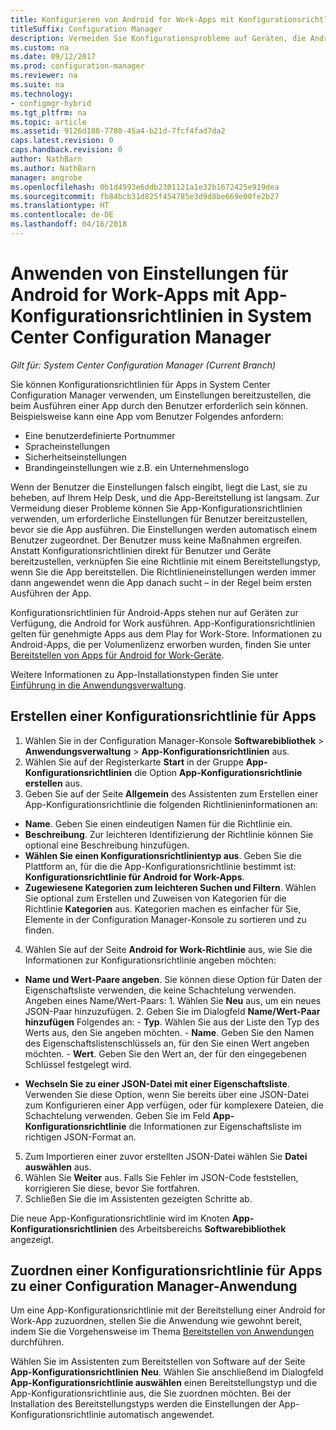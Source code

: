 ```yaml
---
title: Konfigurieren von Android for Work-Apps mit Konfigurationsrichtlinien für Apps
titleSuffix: Configuration Manager
description: Vermeiden Sie Konfigurationsprobleme auf Geräten, die Android for Work ausführen, indem Sie Benutzern Richtlinien zur Konfiguration von Apps bereitstellen, bevor die Benutzer Apps ausführen.
ms.custom: na
ms.date: 09/12/2017
ms.prod: configuration-manager
ms.reviewer: na
ms.suite: na
ms.technology:
- configmgr-hybrid
ms.tgt_pltfrm: na
ms.topic: article
ms.assetid: 9126d188-7780-45a4-b21d-7fcf4fad7da2
caps.latest.revision: 0
caps.handback.revision: 0
author: NathBarn
ms.author: NathBarn
manager: angrobe
ms.openlocfilehash: 0b1d4993e6ddb2301121a1e32b1672425e919dea
ms.sourcegitcommit: fb84bcb31d825f454785e3d9d8be669e00fe2b27
ms.translationtype: HT
ms.contentlocale: de-DE
ms.lasthandoff: 04/16/2018
---
```

# <a name="apply-settings-to-android-for-work-apps-with-app-configuration-policies-in-system-center-configuration-manager"></a>Anwenden von Einstellungen für Android for Work-Apps mit App-Konfigurationsrichtlinien in System Center Configuration Manager

*Gilt für: System Center Configuration Manager (Current Branch)*

Sie können Konfigurationsrichtlinien für Apps in System Center Configuration Manager verwenden, um Einstellungen bereitzustellen, die beim Ausführen einer App durch den Benutzer erforderlich sein können. Beispielsweise kann eine App vom Benutzer Folgendes anfordern:
- Eine benutzerdefinierte Portnummer
- Spracheinstellungen
- Sicherheitseinstellungen
- Brandingeinstellungen wie z.B. ein Unternehmenslogo

Wenn der Benutzer die Einstellungen falsch eingibt, liegt die Last, sie zu beheben, auf Ihrem Help Desk, und die App-Bereitstellung ist langsam. Zur Vermeidung dieser Probleme können Sie App-Konfigurationsrichtlinien verwenden, um erforderliche Einstellungen für Benutzer bereitzustellen, bevor sie die App ausführen. Die Einstellungen werden automatisch einem Benutzer zugeordnet. Der Benutzer muss keine Maßnahmen ergreifen.
Anstatt Konfigurationsrichtlinien direkt für Benutzer und Geräte bereitzustellen, verknüpfen Sie eine Richtlinie mit einem Bereitstellungstyp, wenn Sie die App bereitstellen. Die Richtlinieneinstellungen werden immer dann angewendet wenn die App danach sucht – in der Regel beim ersten Ausführen der App.

Konfigurationsrichtlinien für Android-Apps stehen nur auf Geräten zur Verfügung, die Android for Work ausführen. App-Konfigurationsrichtlinien gelten für genehmigte Apps aus dem Play for Work-Store. Informationen zu Android-Apps, die per Volumenlizenz erworben wurden, finden Sie unter [Bereitstellen von Apps für Android for Work-Geräte](https://docs.microsoft.com/intune/deploy-use/android-for-work-apps).

Weitere Informationen zu App-Installationstypen finden Sie unter [Einführung in die Anwendungsverwaltung](/sccm/apps/understand/introduction-to-application-management).

## <a name="create-an-app-configuration-policy"></a>Erstellen einer Konfigurationsrichtlinie für Apps

1. Wählen Sie in der Configuration Manager-Konsole **Softwarebibliothek** > **Anwendungsverwaltung** > **App-Konfigurationsrichtlinien** aus.
2. Wählen Sie auf der Registerkarte **Start** in der Gruppe **App-Konfigurationsrichtlinien** die Option **App-Konfigurationsrichtlinie erstellen** aus.
3. Geben Sie auf der Seite **Allgemein** des Assistenten zum Erstellen einer App-Konfigurationsrichtlinie die folgenden Richtlinieninformationen an:
  - **Name**. Geben Sie einen eindeutigen Namen für die Richtlinie ein.
  - **Beschreibung**. Zur leichteren Identifizierung der Richtlinie können Sie optional eine Beschreibung hinzufügen.
  -  **Wählen Sie einen Konfigurationsrichtlinientyp aus**. Geben Sie die Plattform an, für die die App-Konfigurationsrichtlinie bestimmt ist: **Konfigurationsrichtlinie für Android for Work-Apps**.
  -  **Zugewiesene Kategorien zum leichteren Suchen und Filtern**. Wählen Sie optional zum Erstellen und Zuweisen von Kategorien für die Richtlinie **Kategorien** aus. Kategorien machen es einfacher für Sie, Elemente in der Configuration Manager-Konsole zu sortieren und zu finden.
4. Wählen Sie auf der Seite **Android for Work-Richtlinie** aus, wie Sie die Informationen zur Konfigurationsrichtlinie angeben möchten:
  - **Name und Wert-Paare angeben**. Sie können diese Option für Daten der Eigenschaftsliste verwenden, die keine Schachtelung verwenden. Angeben eines Name/Wert-Paars:
        1. Wählen Sie **Neu** aus, um ein neues JSON-Paar hinzuzufügen.
        2. Geben Sie im Dialogfeld **Name/Wert-Paar hinzufügen** Folgendes an:
            - **Typ**. Wählen Sie aus der Liste den Typ des Werts aus, den Sie angeben möchten.
            - **Name**. Geben Sie den Namen des Eigenschaftslistenschlüssels an, für den Sie einen Wert angeben möchten.
            - **Wert**. Geben Sie den Wert an, der für den eingegebenen Schlüssel festgelegt wird.

  - **Wechseln Sie zu einer JSON-Datei mit einer Eigenschaftsliste**. Verwenden Sie diese Option, wenn Sie bereits über eine JSON-Datei zum Konfigurieren einer App verfügen, oder für komplexere Dateien, die Schachtelung verwenden. Geben Sie im Feld **App-Konfigurationsrichtlinie** die Informationen zur Eigenschaftsliste im richtigen JSON-Format an.
5. Zum Importieren einer zuvor erstellten JSON-Datei wählen Sie **Datei auswählen** aus.
6. Wählen Sie **Weiter** aus. Falls Sie Fehler im JSON-Code feststellen, korrigieren Sie diese, bevor Sie fortfahren.
7. Schließen Sie die im Assistenten gezeigten Schritte ab.

Die neue App-Konfigurationsrichtlinie wird im Knoten **App-Konfigurationsrichtlinien** des Arbeitsbereichs **Softwarebibliothek** angezeigt.

## <a name="associate-an-app-configuration-policy-with-a-configuration-manager-application"></a>Zuordnen einer Konfigurationsrichtlinie für Apps zu einer Configuration Manager-Anwendung

Um eine App-Konfigurationsrichtlinie mit der Bereitstellung einer Android for Work-App zuzuordnen, stellen Sie die Anwendung wie gewohnt bereit, indem Sie die Vorgehensweise im Thema [Bereitstellen von Anwendungen](/sccm/apps/deploy-use/deploy-applications) durchführen.

Wählen Sie im Assistenten zum Bereitstellen von Software auf der Seite **App-Konfigurationsrichtlinien** **Neu**. Wählen Sie anschließend im Dialogfeld **App-Konfigurationsrichtlinie auswählen** einen Bereitstellungstyp und die App-Konfigurationsrichtlinie aus, die Sie zuordnen möchten.
Bei der Installation des Bereitstellungstyps werden die Einstellungen der App-Konfigurationsrichtlinie automatisch angewendet.
